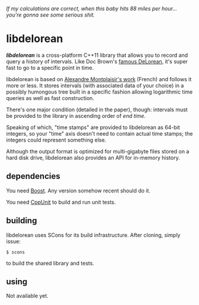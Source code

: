 _If my calculations are correct, when this baby hits 88 miles per hour...
you're gonna see some serious shit._


libdelorean
===========

***libdelorean*** is a cross-platform C++11 library that allows you to record
and query a history of intervals. Like Doc Brown's
[famous DeLorean](http://en.wikipedia.org/wiki/DeLorean_time_machine),
it's super fast to go to a specific point in time.

libdelorean is based on
[Alexandre Montplaisir's work](http://publications.polymtl.ca/752/1/2011_AlexandreMontplaisirGoncalve.pdf)
(French) and follows it more or less. It stores intervals (with associated
data of your choice) in a possibly humongous tree built in a specific fashion
allowing logarithmic time queries as well as fast construction.

There's one major condition (detailed in the paper), though: intervals must
be provided to the library in ascending order of *end time*.

Speaking of which, "time stamps" are provided to libdelorean as 64-bit
integers, so your "time" axis doesn't need to contain actual time stamps; the
integers could represent something else.

Although the output format is optimized for multi-gigabyte files stored on
a hard disk drive, libdelorean also provides an API for in-memory history.


dependencies
------------

You need [Boost](http://www.boost.org/). Any version somehow recent should
do it.

You need [CppUnit](http://cppunit.sourceforge.net/) to build and run
unit tests.


building
--------

libdelorean uses SCons for its build infrastructure. After cloning, simply
issue:

    $ scons

to build the shared library and tests.


using
-----

Not available yet.

